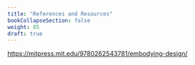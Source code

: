 ```yaml
---
title: "References and Resources"
bookCollapseSection: false
weight: 85
draft: true
---
```



https://mitpress.mit.edu/9780262543781/embodying-design/